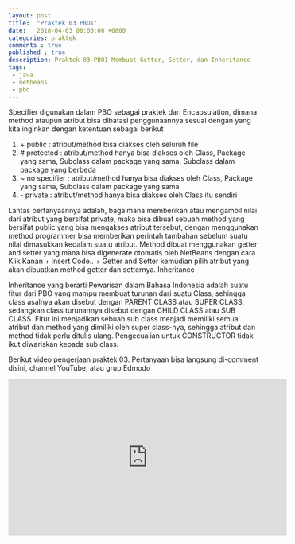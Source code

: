 ```yaml
---
layout: post
title:  "Praktek 03 PBO1"
date:   2018-04-03 08:00:00 +0800
categories: praktek
comments : true
published : true
description: Praktek 03 PBO1 Membuat Getter, Setter, dan Inheritance
tags: 
 - java
 - netbeans
 - pbo
---
```


Specifier digunakan dalam PBO sebagai praktek dari Encapsulation, dimana method ataupun atribut bisa dibatasi penggunaannya sesuai dengan yang kita inginkan dengan ketentuan sebagai berikut
1. \+ public : atribut/method bisa diakses oleh seluruh file
2. \# protected : atribut/method hanya bisa diakses oleh Class, Package yang sama, Subclass dalam package yang sama, Subclass dalam package yang berbeda
3. ~ no specifier : atribut/method hanya bisa diakses oleh Class, Package yang sama, Subclass dalam package yang sama
4. \- private : atribut/method hanya bisa diakses oleh Class itu sendiri

Lantas pertanyaannya adalah, bagaimana memberikan atau mengambil nilai dari atribut yang bersifat private, maka bisa dibuat sebuah method yang bersifat public yang bisa mengakses atribut tersebut, dengan menggunakan method programmer bisa memberikan perintah tambahan sebelum suatu nilai dimasukkan kedalam suatu atribut. Method dibuat menggunakan getter and setter yang mana bisa digenerate otomatis oleh NetBeans dengan cara Klik Kanan + Insert Code.. + Getter and Setter kemudian pilih atribut yang akan dibuatkan method getter dan setternya.
Inheritance

Inheritance yang berarti Pewarisan dalam Bahasa Indonesia adalah suatu fitur dari PBO yang mampu membuat turunan dari suatu Class, sehingga class asalnya akan disebut dengan PARENT CLASS atau SUPER CLASS, sedangkan class turunannya disebut dengan CHILD CLASS atau SUB CLASS. Fitur ini menjadikan sebuah sub class menjadi memiliki semua atribut dan method yang dimiliki oleh super class-nya, sehingga atribut dan method tidak perlu ditulis ulang. Pengecualian untuk CONSTRUCTOR tidak ikut diwariskan kepada sub class.

Berikut video pengerjaan praktek 03. Pertanyaan bisa langsung di-comment disini, channel YouTube, atau grup Edmodo
<iframe width="560" height="315" src="https://www.youtube.com/embed/LSAqQUiMIV4" frameborder="0" allow="autoplay; encrypted-media" allowfullscreen></iframe>
